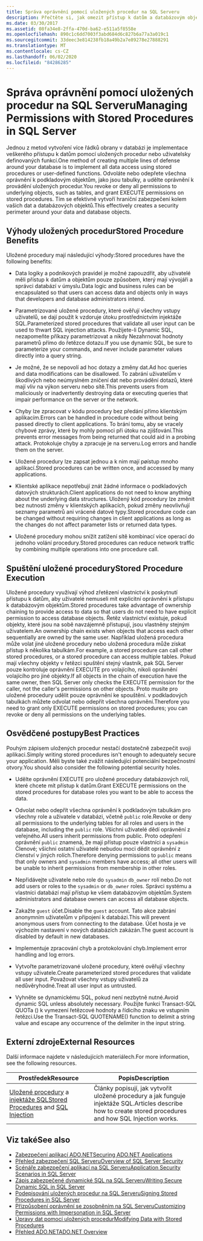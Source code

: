 ```yaml
---
title: Správa oprávnění pomocí uložených procedur na SQL Serveru
description: Přečtěte si, jak omezit přístup k datům a databázovým objektům pomocí implementace přístupu pomocí uložených procedur nebo uživatelsky definovaných funkcí.
ms.date: 03/30/2017
ms.assetid: 08fa34e8-2ffa-470d-ba62-e511a5f8558e
ms.openlocfilehash: 890c1c6dd7003f3abd684d6c827b6a77a3a019c1
ms.sourcegitcommit: 33deec3e814238fb18a49b2a7e89278e27888291
ms.translationtype: MT
ms.contentlocale: cs-CZ
ms.lasthandoff: 06/02/2020
ms.locfileid: "84286285"
---
```

# <a name="managing-permissions-with-stored-procedures-in-sql-server"></a><span data-ttu-id="42913-103">Správa oprávnění pomocí uložených procedur na SQL Serveru</span><span class="sxs-lookup"><span data-stu-id="42913-103">Managing Permissions with Stored Procedures in SQL Server</span></span>
<span data-ttu-id="42913-104">Jednou z metod vytvoření více řádků obrany v databázi je implementace veškerého přístupu k datům pomocí uložených procedur nebo uživatelsky definovaných funkcí.</span><span class="sxs-lookup"><span data-stu-id="42913-104">One method of creating multiple lines of defense around your database is to implement all data access using stored procedures or user-defined functions.</span></span> <span data-ttu-id="42913-105">Odvoláte nebo odepřete všechna oprávnění k podkladovým objektům, jako jsou tabulky, a udělte oprávnění k provádění uložených procedur.</span><span class="sxs-lookup"><span data-stu-id="42913-105">You revoke or deny all permissions to underlying objects, such as tables, and grant EXECUTE permissions on stored procedures.</span></span> <span data-ttu-id="42913-106">Tím se efektivně vytvoří hraniční zabezpečení kolem vašich dat a databázových objektů.</span><span class="sxs-lookup"><span data-stu-id="42913-106">This effectively creates a security perimeter around your data and database objects.</span></span>  
  
## <a name="stored-procedure-benefits"></a><span data-ttu-id="42913-107">Výhody uložených procedur</span><span class="sxs-lookup"><span data-stu-id="42913-107">Stored Procedure Benefits</span></span>  
 <span data-ttu-id="42913-108">Uložené procedury mají následující výhody:</span><span class="sxs-lookup"><span data-stu-id="42913-108">Stored procedures have the following benefits:</span></span>  
  
- <span data-ttu-id="42913-109">Data logiky a podnikových pravidel je možné zapouzdřit, aby uživatelé měli přístup k datům a objektům pouze způsobem, který mají vývojáři a správci databází v úmyslu.</span><span class="sxs-lookup"><span data-stu-id="42913-109">Data logic and business rules can be encapsulated so that users can access data and objects only in ways that developers and database administrators intend.</span></span>  
  
- <span data-ttu-id="42913-110">Parametrizované uložené procedury, které ověřují všechny vstupy uživatelů, se dají použít k vzdoruje útoku prostřednictvím injektáže SQL.</span><span class="sxs-lookup"><span data-stu-id="42913-110">Parameterized stored procedures that validate all user input can be used to thwart SQL injection attacks.</span></span> <span data-ttu-id="42913-111">Použijete-li Dynamic SQL, nezapomeňte příkazy parametrizovat a nikdy Nezahrnovat hodnoty parametrů přímo do řetězce dotazu.</span><span class="sxs-lookup"><span data-stu-id="42913-111">If you use dynamic SQL, be sure to parameterize your commands, and never include parameter values directly into a query string.</span></span>  
  
- <span data-ttu-id="42913-112">Je možné, že se nepovolí ad hoc dotazy a změny dat.</span><span class="sxs-lookup"><span data-stu-id="42913-112">Ad hoc queries and data modifications can be disallowed.</span></span> <span data-ttu-id="42913-113">To zabrání uživatelům v škodlivých nebo neúmyslném zničení dat nebo provádění dotazů, které mají vliv na výkon serveru nebo sítě.</span><span class="sxs-lookup"><span data-stu-id="42913-113">This prevents users from maliciously or inadvertently destroying data or executing queries that impair performance on the server or the network.</span></span>  
  
- <span data-ttu-id="42913-114">Chyby lze zpracovat v kódu procedury bez předání přímo klientským aplikacím.</span><span class="sxs-lookup"><span data-stu-id="42913-114">Errors can be handled in procedure code without being passed directly to client applications.</span></span> <span data-ttu-id="42913-115">To brání tomu, aby se vracely chybové zprávy, které by mohly pomoci při útoku na zjišťování.</span><span class="sxs-lookup"><span data-stu-id="42913-115">This prevents error messages from being returned that could aid in a probing attack.</span></span> <span data-ttu-id="42913-116">Protokoluje chyby a zpracuje je na serveru.</span><span class="sxs-lookup"><span data-stu-id="42913-116">Log errors and handle them on the server.</span></span>  
  
- <span data-ttu-id="42913-117">Uložené procedury lze zapsat jednou a k nim mají pøístup mnoho aplikací.</span><span class="sxs-lookup"><span data-stu-id="42913-117">Stored procedures can be written once, and accessed by many applications.</span></span>  
  
- <span data-ttu-id="42913-118">Klientské aplikace nepotřebují znát žádné informace o podkladových datových strukturách.</span><span class="sxs-lookup"><span data-stu-id="42913-118">Client applications do not need to know anything about the underlying data structures.</span></span> <span data-ttu-id="42913-119">Uložený kód procedury lze změnit bez nutnosti změny v klientských aplikacích, pokud změny neovlivňují seznamy parametrů ani vrácené datové typy.</span><span class="sxs-lookup"><span data-stu-id="42913-119">Stored procedure code can be changed without requiring changes in client applications as long as the changes do not affect parameter lists or returned data types.</span></span>  
  
- <span data-ttu-id="42913-120">Uložené procedury mohou snížit zatížení sítě kombinací více operací do jednoho volání procedury.</span><span class="sxs-lookup"><span data-stu-id="42913-120">Stored procedures can reduce network traffic by combining multiple operations into one procedure call.</span></span>  
  
## <a name="stored-procedure-execution"></a><span data-ttu-id="42913-121">Spuštění uložené procedury</span><span class="sxs-lookup"><span data-stu-id="42913-121">Stored Procedure Execution</span></span>  
 <span data-ttu-id="42913-122">Uložené procedury využívají výhod zřetězení vlastnictví k poskytnutí přístupu k datům, aby uživatelé nemuseli mít explicitní oprávnění k přístupu k databázovým objektům.</span><span class="sxs-lookup"><span data-stu-id="42913-122">Stored procedures take advantage of ownership chaining to provide access to data so that users do not need to have explicit permission to access database objects.</span></span> <span data-ttu-id="42913-123">Řetěz vlastnictví existuje, pokud objekty, které jsou na sobě navzájemně přistupují, jsou vlastněny stejným uživatelem.</span><span class="sxs-lookup"><span data-stu-id="42913-123">An ownership chain exists when objects that access each other sequentially are owned by the same user.</span></span> <span data-ttu-id="42913-124">Například uložená procedura může volat jiné uložené procedury nebo uložená procedura může získat přístup k několika tabulkám.</span><span class="sxs-lookup"><span data-stu-id="42913-124">For example, a stored procedure can call other stored procedures, or a stored procedure can access multiple tables.</span></span> <span data-ttu-id="42913-125">Pokud mají všechny objekty v řetězci spuštění stejný vlastník, pak SQL Server pouze kontroluje oprávnění EXECUTE pro volajícího, nikoli oprávnění volajícího pro jiné objekty.</span><span class="sxs-lookup"><span data-stu-id="42913-125">If all objects in the chain of execution have the same owner, then SQL Server only checks the EXECUTE permission for the caller, not the caller's permissions on other objects.</span></span> <span data-ttu-id="42913-126">Proto musíte pro uložené procedury udělit pouze oprávnění ke spouštění. v podkladových tabulkách můžete odvolat nebo odepřít všechna oprávnění.</span><span class="sxs-lookup"><span data-stu-id="42913-126">Therefore you need to grant only EXECUTE permissions on stored procedures; you can revoke or deny all permissions on the underlying tables.</span></span>  
  
## <a name="best-practices"></a><span data-ttu-id="42913-127">Osvědčené postupy</span><span class="sxs-lookup"><span data-stu-id="42913-127">Best Practices</span></span>  
 <span data-ttu-id="42913-128">Pouhým zápisem uložených procedur nestačí dostatečně zabezpečit svoji aplikaci.</span><span class="sxs-lookup"><span data-stu-id="42913-128">Simply writing stored procedures isn't enough to adequately secure your application.</span></span> <span data-ttu-id="42913-129">Měli byste také zvážit následující potenciální bezpečnostní otvory.</span><span class="sxs-lookup"><span data-stu-id="42913-129">You should also consider the following potential security holes.</span></span>  
  
- <span data-ttu-id="42913-130">Udělte oprávnění EXECUTE pro uložené procedury databázových rolí, které chcete mít přístup k datům.</span><span class="sxs-lookup"><span data-stu-id="42913-130">Grant EXECUTE permissions on the stored procedures for database roles you want to be able to access the data.</span></span>  
  
- <span data-ttu-id="42913-131">Odvolat nebo odepřít všechna oprávnění k podkladovým tabulkám pro všechny role a uživatele v databázi, včetně `public` role.</span><span class="sxs-lookup"><span data-stu-id="42913-131">Revoke or deny all permissions to the underlying tables for all roles and users in the database, including the `public` role.</span></span> <span data-ttu-id="42913-132">Všichni uživatelé dědí oprávnění z veřejného.</span><span class="sxs-lookup"><span data-stu-id="42913-132">All users inherit permissions from public.</span></span> <span data-ttu-id="42913-133">Proto odepření oprávnění `public` znamená, že mají přístup pouze vlastníci a `sysadmin` Členové; všichni ostatní uživatelé nebudou moci dědit oprávnění z členství v jiných rolích.</span><span class="sxs-lookup"><span data-stu-id="42913-133">Therefore denying permissions to `public` means that only owners and `sysadmin` members have access; all other users will be unable to inherit permissions from membership in other roles.</span></span>  
  
- <span data-ttu-id="42913-134">Nepřidávejte uživatele nebo role do `sysadmin` `db_owner` rolí nebo.</span><span class="sxs-lookup"><span data-stu-id="42913-134">Do not add users or roles to the `sysadmin` or `db_owner` roles.</span></span> <span data-ttu-id="42913-135">Správci systému a vlastníci databází mají přístup ke všem databázovým objektům.</span><span class="sxs-lookup"><span data-stu-id="42913-135">System administrators and database owners can access all database objects.</span></span>  
  
- <span data-ttu-id="42913-136">Zakažte `guest` účet.</span><span class="sxs-lookup"><span data-stu-id="42913-136">Disable the `guest` account.</span></span> <span data-ttu-id="42913-137">Tato akce zabrání anonymním uživatelům v připojení k databázi.</span><span class="sxs-lookup"><span data-stu-id="42913-137">This will prevent anonymous users from connecting to the database.</span></span> <span data-ttu-id="42913-138">Účet hosta je ve výchozím nastavení v nových databázích zakázán.</span><span class="sxs-lookup"><span data-stu-id="42913-138">The guest account is disabled by default in new databases.</span></span>  
  
- <span data-ttu-id="42913-139">Implementuje zpracování chyb a protokolování chyb.</span><span class="sxs-lookup"><span data-stu-id="42913-139">Implement error handling and log errors.</span></span>  
  
- <span data-ttu-id="42913-140">Vytvořte parametrizované uložené procedury, které ověřují všechny vstupy uživatele.</span><span class="sxs-lookup"><span data-stu-id="42913-140">Create parameterized stored procedures that validate all user input.</span></span> <span data-ttu-id="42913-141">Považovat všechny vstupy uživatelů za nedůvěryhodné.</span><span class="sxs-lookup"><span data-stu-id="42913-141">Treat all user input as untrusted.</span></span>  
  
- <span data-ttu-id="42913-142">Vyhněte se dynamickému SQL, pokud není nezbytně nutné.</span><span class="sxs-lookup"><span data-stu-id="42913-142">Avoid dynamic SQL unless absolutely necessary.</span></span> <span data-ttu-id="42913-143">Použijte funkci Transact-SQL QUOTa () k vymezení řetězcové hodnoty a řídicího znaku ve vstupním řetězci.</span><span class="sxs-lookup"><span data-stu-id="42913-143">Use the Transact-SQL QUOTENAME() function to delimit a string value and escape any occurrence of the delimiter in the input string.</span></span>  
  
## <a name="external-resources"></a><span data-ttu-id="42913-144">Externí zdroje</span><span class="sxs-lookup"><span data-stu-id="42913-144">External Resources</span></span>  
 <span data-ttu-id="42913-145">Další informace najdete v následujících materiálech.</span><span class="sxs-lookup"><span data-stu-id="42913-145">For more information, see the following resources.</span></span>  
  
|<span data-ttu-id="42913-146">Prostředek</span><span class="sxs-lookup"><span data-stu-id="42913-146">Resource</span></span>|<span data-ttu-id="42913-147">Popis</span><span class="sxs-lookup"><span data-stu-id="42913-147">Description</span></span>|  
|--------------|-----------------|  
|<span data-ttu-id="42913-148">[Uložené procedury](/sql/relational-databases/stored-procedures/stored-procedures-database-engine) a [injektáže SQL](/sql/relational-databases/security/sql-injection)</span><span class="sxs-lookup"><span data-stu-id="42913-148">[Stored Procedures](/sql/relational-databases/stored-procedures/stored-procedures-database-engine) and [SQL Injection](/sql/relational-databases/security/sql-injection)</span></span>|<span data-ttu-id="42913-149">Články popisují, jak vytvořit uložené procedury a jak funguje injektáže SQL.</span><span class="sxs-lookup"><span data-stu-id="42913-149">Articles describe how to create stored procedures and how SQL Injection works.</span></span>|  
  
## <a name="see-also"></a><span data-ttu-id="42913-150">Viz také</span><span class="sxs-lookup"><span data-stu-id="42913-150">See also</span></span>

- [<span data-ttu-id="42913-151">Zabezpečení aplikací ADO.NET</span><span class="sxs-lookup"><span data-stu-id="42913-151">Securing ADO.NET Applications</span></span>](../securing-ado-net-applications.md)
- [<span data-ttu-id="42913-152">Přehled zabezpečení SQL Serveru</span><span class="sxs-lookup"><span data-stu-id="42913-152">Overview of SQL Server Security</span></span>](overview-of-sql-server-security.md)
- [<span data-ttu-id="42913-153">Scénáře zabezpečení aplikací na SQL Serveru</span><span class="sxs-lookup"><span data-stu-id="42913-153">Application Security Scenarios in SQL Server</span></span>](application-security-scenarios-in-sql-server.md)
- [<span data-ttu-id="42913-154">Zápis zabezpečené dynamické SQL na SQL Serveru</span><span class="sxs-lookup"><span data-stu-id="42913-154">Writing Secure Dynamic SQL in SQL Server</span></span>](writing-secure-dynamic-sql-in-sql-server.md)
- [<span data-ttu-id="42913-155">Podepisování uložených procedur na SQL Serveru</span><span class="sxs-lookup"><span data-stu-id="42913-155">Signing Stored Procedures in SQL Server</span></span>](signing-stored-procedures-in-sql-server.md)
- [<span data-ttu-id="42913-156">Přizpůsobení oprávnění se zosobněním na SQL Serveru</span><span class="sxs-lookup"><span data-stu-id="42913-156">Customizing Permissions with Impersonation in SQL Server</span></span>](customizing-permissions-with-impersonation-in-sql-server.md)
- [<span data-ttu-id="42913-157">Úpravy dat pomocí uložených procedur</span><span class="sxs-lookup"><span data-stu-id="42913-157">Modifying Data with Stored Procedures</span></span>](../modifying-data-with-stored-procedures.md)
- [<span data-ttu-id="42913-158">Přehled ADO.NET</span><span class="sxs-lookup"><span data-stu-id="42913-158">ADO.NET Overview</span></span>](../ado-net-overview.md)
